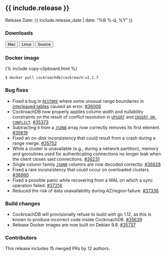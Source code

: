 <h2 id="{{ include.release | slugify }}">{{ include.release }}</h2>

Release Date: {{ include.release_date | date: "%B %-d, %Y" }}

<h3 id="v2.1.7-downloads">Downloads</h3>

<div id="os-tabs" class="clearfix os-tabs_button-outline-primary">
    <a href="https://binaries.cockroachdb.com/cockroach-v2.1.7.darwin-10.9-amd64.tgz"><button id="mac" data-eventcategory="mac-binary-release-notes">Mac</button></a>
    <a href="https://binaries.cockroachdb.com/cockroach-v2.1.7.linux-amd64.tgz"><button id="linux" data-eventcategory="linux-binary-release-notes">Linux</button></a>
    <a href="https://binaries.cockroachdb.com/cockroach-v2.1.7.src.tgz"><button id="source" data-eventcategory="source-release-notes">Source</button></a>
</div>

<h3 id="v2.1.7-docker-image">Docker image</h3>

{% include copy-clipboard.html %}
~~~shell
$ docker pull cockroachdb/cockroach:v2.1.7
~~~

<h3 id="v2.1.7-bug-fixes">Bug fixes</h3>

- Fixed a bug in [`RESTORE`](../v2.1/restore.html) where some unusual range boundaries in [interleaved tables](../v2.1/interleave-in-parent.html) caused an error. [#36006][#36006]
- CockroachDB now properly applies column width and nullability constraints on the result of conflict resolution in [`UPSERT`](../v2.1/upsert.html) and [`INSERT ON CONFLICT`](../v2.1/insert.html). [#35373][#35373]
- Subtracting `0` from a [`JSONB`](../v2.1/jsonb.html) array now correctly removes its first element. [#35619][#35619]
- Fixed an on-disk inconsistency that could result from a crash during a range merge. [#35752][#35752]
- While a cluster is unavailable (e.g., during a network partition), memory and goroutines used for authenticating connections no longer leak when the client closes said connections. [#36231][#36231]
- Single column family [`JSONB`](../v2.1/jsonb.html) columns are now decoded correctly. [#36628][#36628]
- Fixed a rare inconsistency that could occur on overloaded clusters. [#36960][#36960]
- Fixed a possible panic while recovering from a WAL on which a sync operation failed. [#37214][#37214]
- Reduced the risk of data unavailability during AZ/region failure. [#37336][#37336]

<h3 id="v2.1.7-build-changes">Build changes</h3>

- CockroachDB will provisionally refuse to build with go 1.12, as this is known to produce incorrect code inside CockroachDB. [#35639][#35639]
- Release Docker images are now built on Debian 9.8. [#35737][#35737]

<h3 id="v2.1.7-contributors">Contributors</h3>

This release includes 15 merged PRs by 12 authors.

[#35373]: https://github.com/cockroachdb/cockroach/pull/35373
[#35619]: https://github.com/cockroachdb/cockroach/pull/35619
[#35639]: https://github.com/cockroachdb/cockroach/pull/35639
[#35737]: https://github.com/cockroachdb/cockroach/pull/35737
[#35752]: https://github.com/cockroachdb/cockroach/pull/35752
[#36006]: https://github.com/cockroachdb/cockroach/pull/36006
[#36231]: https://github.com/cockroachdb/cockroach/pull/36231
[#36628]: https://github.com/cockroachdb/cockroach/pull/36628
[#36960]: https://github.com/cockroachdb/cockroach/pull/36960
[#37214]: https://github.com/cockroachdb/cockroach/pull/37214
[#37336]: https://github.com/cockroachdb/cockroach/pull/37336
